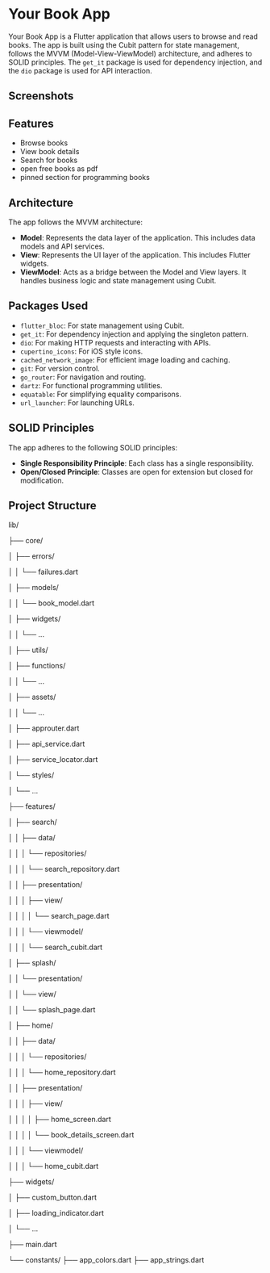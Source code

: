 # Your Book App

Your Book App is a Flutter application that allows users to browse and read books.
The app is built using the Cubit pattern for state management,
follows the MVVM (Model-View-ViewModel) architecture, and adheres to SOLID principles.
The `get_it` package is used for dependency injection, and the `dio` package is used for API interaction.

## Screenshots


## Features

- Browse books
- View book details
- Search for books
- open free books as pdf
- pinned section for programming books

## Architecture

The app follows the MVVM architecture:

- **Model**: Represents the data layer of the application. This includes data models and API services.
- **View**: Represents the UI layer of the application. This includes Flutter widgets.
- **ViewModel**: Acts as a bridge between the Model and View layers. It handles business logic and state management using Cubit.

## Packages Used

- `flutter_bloc`: For state management using Cubit.
- `get_it`: For dependency injection and applying the singleton pattern.
- `dio`: For making HTTP requests and interacting with APIs.
- `cupertino_icons`: For iOS style icons.
- `cached_network_image`: For efficient image loading and caching.
- `git`: For version control.
- `go_router`: For navigation and routing.
- `dartz`: For functional programming utilities.
- `equatable`: For simplifying equality comparisons.
- `url_launcher`: For launching URLs.

## SOLID Principles

The app adheres to the following SOLID principles:

- **Single Responsibility Principle**: Each class has a single responsibility.
- **Open/Closed Principle**: Classes are open for extension but closed for modification.

## Project Structure
lib/

├── core/

│   ├── errors/

│   │   └── failures.dart

│   ├── models/

│   │   └── book_model.dart

│   ├── widgets/

│   │   └── ...

│   ├── utils/

│       ├── functions/

│       │   └── ...

│       ├── assets/

│       │   └── ...

│       ├── approuter.dart

│       ├── api_service.dart

│       ├── service_locator.dart

│       └── styles/

│           └── ...

├── features/


│   ├── search/

│   │   ├── data/

│   │   │   └── repositories/

│   │   │       └── search_repository.dart

│   │   ├── presentation/

│   │   │   ├── view/

│   │   │   │   └── search_page.dart

│   │   │   └── viewmodel/

│   │   │       └── search_cubit.dart

│   ├── splash/

│   │   └── presentation/

│   │       └── view/

│   │           └── splash_page.dart

│   ├── home/

│   │   ├── data/

│   │   │   └── repositories/

│   │   │       └── home_repository.dart

│   │   ├── presentation/

│   │   │   ├── view/

│   │   │   │   ├── home_screen.dart

│   │   │   │   └── book_details_screen.dart

│   │   │   └── viewmodel/

│   │   │       └── home_cubit.dart

├── widgets/

│   ├── custom_button.dart

│   ├── loading_indicator.dart

│   └── ...

├── main.dart

└── constants/
    ├── app_colors.dart
    ├── app_strings.dart
    


